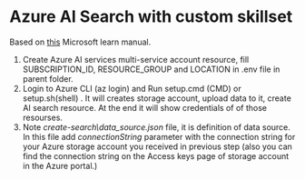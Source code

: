 # Azure AI Search with custom skillset

Based on [this](https://microsoftlearning.github.io/mslearn-knowledge-mining/Instructions/Exercises/02-search-skills.html) Microsoft learn manual.


1) Create Azure AI services multi-service account resource, fill SUBSCRIPTION_ID, RESOURCE_GROUP and LOCATION in  .env file in parent folder.
2) Login to Azure CLI (az login) and Run setup.cmd (CMD) or setup.sh(shell) . It will creates storage account, upload data to it, create AI search resource. At the end it will show credentials of of those resourses.
3) Note *create-search\data_source.json* file, it is definition of data source. In this file add *connectionString* parameter with the connection string for your Azure storage account you received in previous step (also you can find the connection string on the Access keys page of storage account in the Azure portal.)